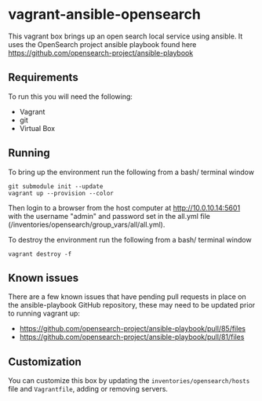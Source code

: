 # vagrant-ansible-opensearch
This vagrant box brings up an open search local service using ansible. It uses the OpenSearch project ansible playbook found here https://github.com/opensearch-project/ansible-playbook

## Requirements
To run this you will need the following:
- Vagrant
- git
- Virtual Box

## Running
To bring up the environment run the following from a bash/ terminal window
```
git submodule init --update
vagrant up --provision --color
```
Then login to a browser from the host computer at http://10.0.10.14:5601 with the username "admin" and password set in the all.yml file (/inventories/opensearch/group_vars/all/all.yml).

To destroy the environment run the following from a bash/ terminal window
```
vagrant destroy -f
```

## Known issues
There are a few known issues that have pending pull requests in place on the ansible-playbook GitHub repository, these may need to be updated prior to running vagrant up:
- https://github.com/opensearch-project/ansible-playbook/pull/85/files
- https://github.com/opensearch-project/ansible-playbook/pull/81/files

## Customization
You can customize this box by updating the `inventories/opensearch/hosts` file and `Vagrantfile`, adding or removing servers.
